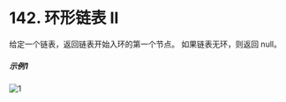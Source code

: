 # 142. 环形链表 II
给定一个链表，返回链表开始入环的第一个节点。 如果链表无环，则返回 null。

##### 示例1
![1](https://github.com/CamWu-cyber/leetcode/blob/master/%E5%BF%AB%E6%85%A2%E6%8C%87%E9%92%88%E9%81%8D%E5%8E%86/1.JPG)
